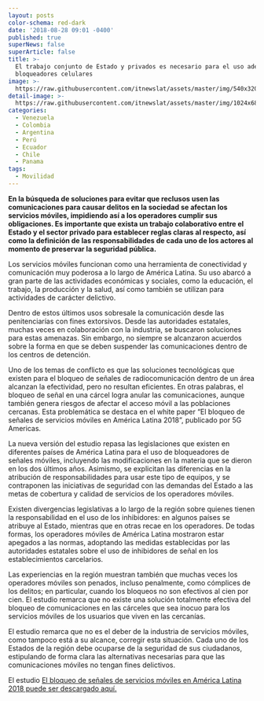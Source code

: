```yaml
---
layout: posts
color-schema: red-dark
date: '2018-08-28 09:01 -0400'
published: true
superNews: false
superArticle: false
title: >-
  El trabajo conjunto de Estado y privados es necesario para el uso adecuado de
  bloqueadores celulares
image: >-
  https://raw.githubusercontent.com/itnewslat/assets/master/img/540x320/Celular-uso-p.jpg
detail-image: >-
  https://raw.githubusercontent.com/itnewslat/assets/master/img/1024x680/Celular-uso-g.jpg
categories:
  - Venezuela
  - Colombia
  - Argentina
  - Perú
  - Ecuador
  - Chile
  - Panama
tags:
  - Movilidad
---
```

**En la búsqueda de soluciones para evitar que reclusos usen las comunicaciones para causar delitos en la sociedad se afectan los servicios móviles, impidiendo así a los operadores cumplir sus obligaciones. Es importante que exista un trabajo colaborativo entre el Estado y el sector privado para establecer reglas claras al respecto, así como la definición de las responsabilidades de cada uno de los actores al momento de preservar la seguridad pública.**

Los servicios móviles funcionan como una herramienta de conectividad y comunicación muy poderosa a lo largo de América Latina. Su uso abarcó a gran parte de las actividades económicas y sociales, como la educación, el trabajo, la producción y la salud, así como también se utilizan para actividades de carácter delictivo.

Dentro de estos últimos usos sobresale la comunicación desde las penitenciarías con fines extorsivos. Desde las autoridades estatales, muchas veces en colaboración con la industria, se buscaron soluciones para estas amenazas. Sin embargo, no siempre se alcanzaron acuerdos sobre la forma en que se deben suspender las comunicaciones dentro de los centros de detención.

Uno de los temas de conflicto es que las soluciones tecnológicas que existen para el bloqueo de señales de radiocomunicación dentro de un área alcanzan la efectividad, pero no resultan eficientes. En otras palabras, el bloqueo de señal en una cárcel logra anular las comunicaciones, aunque también genera riesgos de afectar el acceso móvil a las poblaciones cercanas. Esta problemática se destaca en el white paper “El bloqueo de señales de servicios móviles en América Latina 2018”, publicado por 5G Americas.

La nueva versión del estudio repasa las legislaciones que existen en diferentes países de América Latina para el uso de bloqueadores de señales móviles, incluyendo las modificaciones en la materia que se dieron en los dos últimos años. Asimismo, se explicitan las diferencias en la atribución de responsabilidades para usar este tipo de equipos, y se contraponen las iniciativas de seguridad con las demandas del Estado a las metas de cobertura y calidad de servicios de los operadores móviles.

Existen divergencias legislativas a lo largo de la región sobre quienes tienen la responsabilidad en el uso de los inhibidores: en algunos países se atribuye al Estado, mientras que en otras recae en los operadores. De todas formas, los operadores móviles de América Latina mostraron estar apegados a las normas, adoptando las medidas establecidas por las autoridades estatales sobre el uso de inhibidores de señal en los establecimientos carcelarios.

Las experiencias en la región muestran también que muchas veces los operadores móviles son penados, incluso penalmente, como cómplices de los delitos; en particular, cuando los bloqueos no son efectivos al cien por cien. El estudio remarca que no existe una solución totalmente efectiva del bloqueo de comunicaciones en las cárceles que sea inocuo para los servicios móviles de los usuarios que viven en las cercanías.

El estudio remarca que no es el deber de la industria de servicios móviles, como tampoco está a su alcance, corregir esta situación. Cada uno de los Estados de la región debe ocuparse de la seguridad de sus ciudadanos, estipulando de forma clara las alternativas necesarias para que las comunicaciones móviles no tengan fines delictivos.

El estudio [El bloqueo de señales de servicios móviles en América Latina 2018 puede ser descargado aquí.](http://www.5gamericas.org/files/9815/3504/4470/5G_Americas_WP_Bloqueadores_AmLat_Aug._2018_ES.pdf)